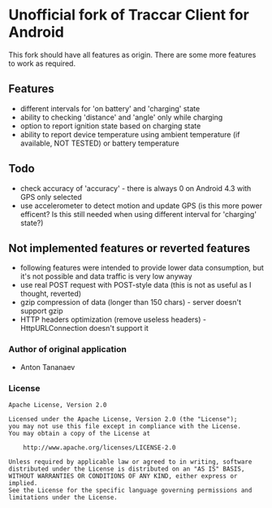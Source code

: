 # Unofficial fork of Traccar Client for Android

This fork should have all features as origin. There are some more features to work as required.

## Features

- different intervals for 'on battery' and 'charging' state
- ability to checking 'distance' and 'angle' only while charging
- option to report ignition state based on charging state
- ability to report device temperature using ambient temperature (if available, NOT TESTED) or battery temperature

## Todo

- check accuracy of 'accuracy' - there is always 0 on Android 4.3 with GPS only selected
- use accelerometer to detect motion and update GPS (is this more power efficent? Is this still needed when using different interval for 'charging' state?)

## Not implemented features or reverted features

- following features were intended to provide lower data consumption, but it's not possible and data traffic is very low anyway
- use real POST request with POST-style data (this is not as useful as I thought, reverted)
- gzip compression of data (longer than 150 chars) - server doesn't support gzip
- HTTP headers optimization (remove useless headers) - HttpURLConnection doesn't support it

### Author of original application

- Anton Tananaev

### License

    Apache License, Version 2.0

    Licensed under the Apache License, Version 2.0 (the "License");
    you may not use this file except in compliance with the License.
    You may obtain a copy of the License at

        http://www.apache.org/licenses/LICENSE-2.0

    Unless required by applicable law or agreed to in writing, software
    distributed under the License is distributed on an "AS IS" BASIS,
    WITHOUT WARRANTIES OR CONDITIONS OF ANY KIND, either express or implied.
    See the License for the specific language governing permissions and
    limitations under the License.
